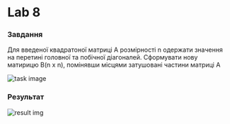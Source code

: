 # Lab 8

### Завдання 
Для введеної квадратоної матриці А розмірності n одержати значення на перетині головної та побічної діагоналей. Сформувати нову матирицю B(n x n), помінявши місцями затушовані частини матриці A

![task image](Documents/Programming/kpi/programming-basics/C-plus-plus/bachelor/year-1/semester-1/Lab-8/assets/task.png)

### Результат
![result img](Documents/Programming/kpi/programming-basics/C-plus-plus/bachelor/year-1/semester-1/Lab-8/assets/result.png)